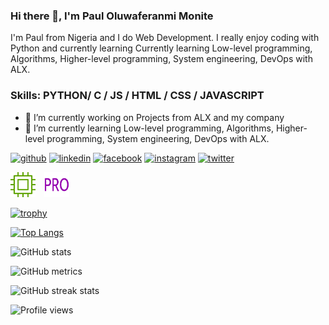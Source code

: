 ### Hi there 👋, I'm **Paul Oluwaferanmi Monite**

I'm Paul from Nigeria and I do Web Development. I really enjoy coding with Python and currently learning Currently learning Low-level programming, Algorithms, Higher-level programming, System engineering, DevOps with ALX.

### Skills: PYTHON/ C / JS / HTML / CSS / JAVASCRIPT

- 🔭 I’m currently working on Projects from ALX and my company  
- 🌱 I’m currently learning Low-level programming, Algorithms, Higher-level programming, System engineering, DevOps with ALX. 


[<img src='https://cdn.jsdelivr.net/npm/simple-icons@3.0.1/icons/github.svg' alt='github' height='40'>](https://github.com/Bishopaul)  [<img src='https://cdn.jsdelivr.net/npm/simple-icons@3.0.1/icons/linkedin.svg' alt='linkedin' height='40'>](https://www.linkedin.com/in/paul-oluwaferanmi-monite-a184aa182/)  [<img src='https://cdn.jsdelivr.net/npm/simple-icons@3.0.1/icons/facebook.svg' alt='facebook' height='40'>](https://www.facebook.com/paul.monite.75)  [<img src='https://cdn.jsdelivr.net/npm/simple-icons@3.0.1/icons/instagram.svg' alt='instagram' height='40'>](https://www.instagram.com/lagosbishop/)  [<img src='https://cdn.jsdelivr.net/npm/simple-icons@3.0.1/icons/twitter.svg' alt='twitter' height='40'>](https://twitter.com/stratevan)  

<a href='https://docs.github.com/en/developers'><img src='https://raw.githubusercontent.com/acervenky/animated-github-badges/master/assets/devbadge.gif' width='40' height='40'></a> <a href='https://github.com/pricing'><img src='https://raw.githubusercontent.com/acervenky/animated-github-badges/master/assets/pro.gif' width='40' height='40'></a> 

[![trophy](https://github-profile-trophy.vercel.app/?username=Bishopaul)](https://github.com/ryo-ma/github-profile-trophy)

[![Top Langs](https://github-readme-stats.vercel.app/api/top-langs/?username=Bishopaul)](https://github.com/anuraghazra/github-readme-stats)

![GitHub stats](https://github-readme-stats.vercel.app/api?username=Bishopaul&show_icons=true)  

![GitHub metrics](https://metrics.lecoq.io/Bishopaul)  

![GitHub streak stats](https://streak-stats.demolab.com/?user=Bishopaul)  

![Profile views](https://gpvc.arturio.dev/Bishopaul)  
